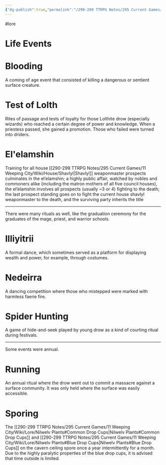 ```yaml
---
{"dg-publish":true,"permalink":"/290-299 TTRPG Notes/295 Current Games/11 Weeping City/Wiki/Lore/Rites and Rituals/"}
---
```



#lore 

# Life Events

# Blooding
A coming of age event that consisted of killing a dangerous or sentient surface creature.

# Test of Lolth
Rites of passage and tests of loyalty for those Lolthite drow (especially wizards) who reached a certain degree of power and knowledge. 
When a priestess passed, she gained a promotion. Those who failed were turned into driders.

# El'elamshin 
Training for all house [[290-299 TTRPG Notes/295 Current Games/11 Weeping City/Wiki/House/Shavlyl\|Shavlyl]] weaponmaster prospects culminates in the el’elamshin; a highly public affair, watched by nobles and commoners alike (including the matron mothers of all five council houses), the el’elamshin involves all prospects (usually ~3 or 4) fighting to the death; the last prospect standing goes on to fight the current house shavlyl weaponmaster to the death, and the surviving party inherits the title

---

There were many rituals as well, like the graduation ceremony for the graduates of the mage, priest, and warrior schools.

# Illiyitrii
A formal dance, which sometimes served as a platform for displaying wealth and power, for example, through costumes.

# Nedeirra
A dancing competition where those who mistepped were marked with harmless faerie fire.

# Spider Hunting
A game of hide-and-seek played by young drow as a kind of courting ritual during festivals.

---

Some events were annual.

# Running
An annual ritual where the drow went out to commit a massacre against a surface community. It was only held where the surface was easily accessible.

# Sporing
The [[290-299 TTRPG Notes/295 Current Games/11 Weeping City/Wiki/Lore/Nilwelv Plants#Common Drop Cups\|Nilwelv Plants#Common Drop Cups]] and [[290-299 TTRPG Notes/295 Current Games/11 Weeping City/Wiki/Lore/Nilwelv Plants#Blue Drop Cups\|Nilwelv Plants#Blue Drop Cups]] on the cavern ceiling spore once a year intermittently for a month. Due to the highly paralytic properties of the blue drop cups, it is advised that time outside is limited. 